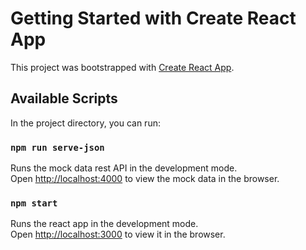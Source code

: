 # Getting Started with Create React App

This project was bootstrapped with [Create React App](https://github.com/facebook/create-react-app).

## Available Scripts

In the project directory, you can run:

### `npm run serve-json`

Runs the mock data rest API in the development mode.\
Open [http://localhost:4000](http://localhost:4000) to view the mock data in the browser.

### `npm start`

Runs the react app in the development mode.\
Open [http://localhost:3000](http://localhost:3000) to view it in the browser.
